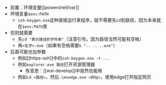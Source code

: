 - 前置：环境变量[[powershell/var]]
- 环境变量`$env:PATH`
  - `ssh-keygen.exe`这种直接运行某程序，就不需要先`cd`到路径，因为本来就在`$env:PATH`里
- 否则就需要
  - 先`cd "表示路径的字符串"`（注意引号。因为路径当然可能有空格）
  - 再`<名字>.exe`（如果有空格需要`& ".. .. ..exe"`）
- 后面可能也加参数
  - 例如[[https-ssh]]中的`ssh-keygen.exe -t ...`
  - 例如`explorer.exe 路径`打开资源管理器
    - 有意思：[[wsl-develop]]中竟然也能用
  - 例如`cd <路径>`，然后`.\msedge.exe <网址>`，使用edge打开指定网页